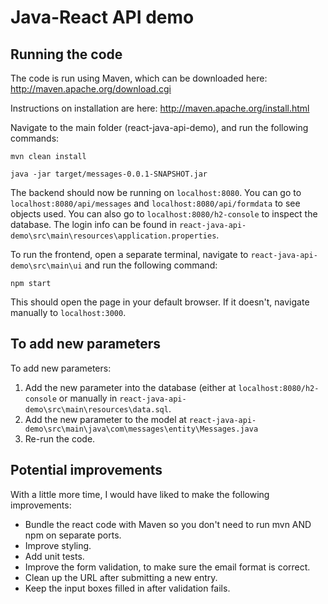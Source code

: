 # Java-React API demo

## Running the code
The code is run using Maven, which can be downloaded here: http://maven.apache.org/download.cgi

Instructions on installation are here: http://maven.apache.org/install.html



Navigate to the main folder (react-java-api-demo), and run the following commands:

`mvn clean install`

`java -jar target/messages-0.0.1-SNAPSHOT.jar`

The backend should now be running on `localhost:8080`. You can go to `localhost:8080/api/messages` and `localhost:8080/api/formdata` to see objects used. You can also go to `localhost:8080/h2-console` to inspect the database. The login info can be found in `react-java-api-demo\src\main\resources\application.properties`.

To run the frontend, open a separate terminal, navigate to `react-java-api-demo\src\main\ui` and run the following command:

`npm start`

This should open the page in your default browser. If it doesn't, navigate manually to `localhost:3000`.


## To add new parameters
To add new parameters:
1. Add the new parameter into the database (either at `localhost:8080/h2-console` or manually in `react-java-api-demo\src\main\resources\data.sql`.
2. Add the new parameter to the model at `react-java-api-demo\src\main\java\com\messages\entity\Messages.java`
3. Re-run the code.

## Potential improvements
With a little more time, I would have liked to make the following improvements:
* Bundle the react code with Maven so you don't need to run mvn AND npm on separate ports.
* Improve styling.
* Add unit tests.
* Improve the form validation, to make sure the email format is correct.
* Clean up the URL after submitting a new entry.
* Keep the input boxes filled in after validation fails.
